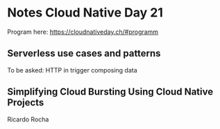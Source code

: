 # Notes Cloud Native Day 21
Program here: https://cloudnativeday.ch/#programm
## Serverless use cases and patterns
To be asked: HTTP in trigger composing data

## Simplifying Cloud Bursting Using Cloud Native Projects
Ricardo Rocha
